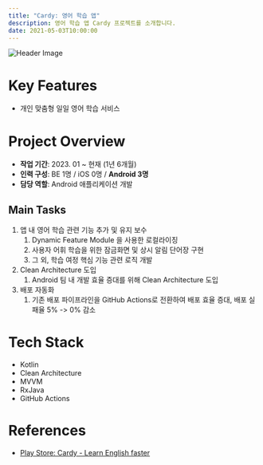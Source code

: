 ```yaml
---
title: "Cardy: 영어 학습 앱"
description: 영어 학습 앱 Cardy 프로젝트를 소개합니다.
date: 2021-05-03T10:00:00
---
```


![Header Image](https://play-lh.googleusercontent.com/OSjYyXK6hBdZ391vM4MPZXTD0l_hIlzQgu27O9zlA_4VNahX26rFdwsUrt1SdaCr7bc=w3840-h2160-rw)

# Key Features

- 개인 맞춤형 일일 영어 학습 서비스

# Project Overview

- **작업 기간**: 2023. 01 ~ 현재 (1년 6개월)
- **인력 구성**: BE 1명 / iOS 0명 / **Android 3명**
- **담당 역할**: Android 애플리케이션 개발

## Main Tasks

1. 앱 내 영어 학습 관련 기능 추가 및 유지 보수
	1. Dynamic Feature Module 을 사용한 로컬라이징
	2. 사용자 어휘 학습을 위한 잠금화면 및 상시 알림 단어장 구현
	3. 그 외, 학습 여정 핵심 기능 관련 로직 개발
2. Clean Architecture 도입
	1. Android 팀 내 개발 효율 증대를 위해 Clean Architecture 도입
3. 배포 자동화
	1. 기존 배포 파이프라인을 GitHub Actions로 전환하여 배포 효율 증대, 배포 실패율 5% -> 0% 감소


# Tech Stack

- Kotlin
- Clean Architecture
- MVVM
- RxJava
- GitHub Actions

# References

- [Play Store: Cardy - Learn English faster](https://play.google.com/store/apps/details?id=com.plainbagel.mangolingo)  
